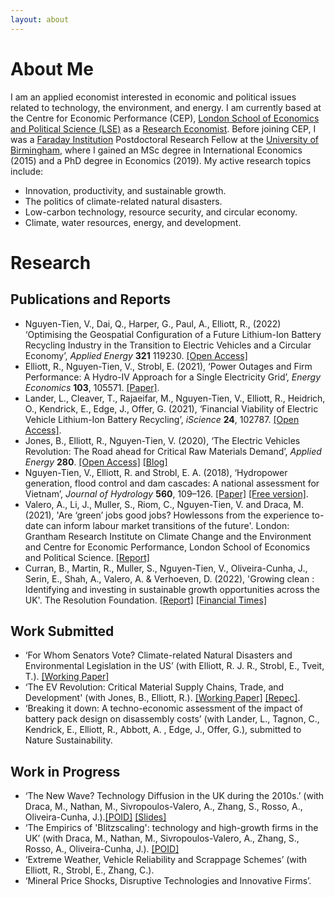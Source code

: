 ```yaml
---
layout: about 
---
```


# About Me
I am an applied economist interested in economic and political issues related to technology, the environment, and energy. I am currently based at the Centre for Economic Performance (CEP), [London School of Economics and Political Science (LSE)](https://www.lse.ac.uk) as a [Research Economist](https://cep.lse.ac.uk/_new/staff/person.asp?id=10783). Before joining CEP, I was a [Faraday Institution](https://faraday.ac.uk/) Postdoctoral Research Fellow at the [University of Birmingham](https://www.birmingham.ac.uk), where I gained an MSc degree in International Economics (2015) and a PhD degree in Economics (2019). My active research topics include:
* Innovation, productivity, and sustainable growth.
* The politics of climate-related natural disasters.
* Low-carbon technology, resource security, and circular economy.
* Climate, water resources, energy, and development.


# Research
## Publications and Reports
*	Nguyen-Tien, V., Dai, Q., Harper, G., Paul, A., Elliott, R., (2022) ‘Optimising the Geospatial Configuration of a Future Lithium-Ion Battery Recycling Industry in the Transition to Electric Vehicles and a Circular Economy’, *Applied Energy* **321** 119230.  [[Open Access]](https://www.sciencedirect.com/science/article/pii/S0306261922005943)
* Elliott, R., Nguyen-Tien, V., Strobl, E. (2021), ‘Power Outages and Firm Performance: A Hydro-IV Approach for a Single Electricity Grid’, *Energy Economics* **103**, 105571. [[Paper]](https://www.sciencedirect.com/science/article/pii/S0140988321004436).
* Lander, L., Cleaver, T., Rajaeifar, M., Nguyen-Tien, V., Elliott, R., Heidrich, O., Kendrick, E., Edge, J., Offer, G. (2021), ‘Financial Viability of Electric Vehicle Lithium-Ion Battery Recycling’, *iScience* **24**, 102787. [[Open Access]](https://www.sciencedirect.com/science/article/pii/S2589004221007550).
* Jones, B., Elliott, R., Nguyen-Tien, V. (2020), ‘The Electric Vehicles Revolution:  The Road ahead for Critical Raw Materials Demand’, *Applied Energy* **280**. [[Open Access]](https://www.sciencedirect.com/science/article/pii/S0306261920305845) [[Blog]](https://blog.bham.ac.uk/business-school/2020/12/03/the-electric-vehicle-revolution-will-we-run-out-of-the-critical-materials/)
* Nguyen-Tien, V., Elliott, R. and Strobl, E. A. (2018), ‘Hydropower generation, flood control and dam cascades: A national assessment for Vietnam’, *Journal of Hydrology* **560**, 109–126. [[Paper]](https://doi.org/10.1016/j.jhydrol.2018.02.063) [[Free version]](https://research.birmingham.ac.uk/portal/files/48521145/Nguyen_Tien_et_al_Hydropower_generation_Journal_of_Hydrology_2018.pdf).
* Valero, A., Li, J., Muller, S., Riom, C., Nguyen-Tien, V. and Draca, M. (2021), 'Are ‘green’ jobs good jobs? Howlessons from the experience to-date can inform labour market transitions of the future'. London: Grantham Research Institute on Climate Change and the Environment and Centre for Economic Performance, London School of Economics and Political Science. [[Report]](https://cep.lse.ac.uk/pubs/download/special/cepsp39.pdf)
* Curran, B., Martin, R., Muller, S., Nguyen-Tien, V., Oliveira-Cunha, J., Serin, E., Shah, A., Valero, A. & Verhoeven, D. (2022), 'Growing clean : Identifying and investing in sustainable growth opportunities across the UK'. The Resolution Foundation. [[Report]](https://economy2030.resolutionfoundation.org/wp-content/uploads/2022/05/Growing_clean.pdf) [[Financial Times]](https://www.ft.com/content/4066afc1-aa57-4343-8f83-d2e7efb57d95?shareType=nongift)

## Work Submitted
*	‘For Whom Senators Vote? Climate-related Natural Disasters and Environmental Legislation in the US’ (with Elliott, R. J. R., Strobl, E., Tveit, T.). [[Working Paper]](https://www.dropbox.com/s/bxgwdnec8ccbihm/Green%20voting.pdf?dl=0)
* ‘The EV Revolution: Critical Material Supply Chains, Trade, and Development' (with Jones, B., Elliott, R.). [[Working Paper]](https://www.dropbox.com/s/e5kn3kpme9d2syv/CoMIT2.pdf?dl=0) [[Repec]](https://ideas.repec.org/p/bir/birmec/21-15.html).
* ‘Breaking it down: A techno-economic assessment of the impact of battery pack design on disassembly costs’ (with Lander, L.,  Tagnon, C., Kendrick, E., Elliott, R.,  Abbott, A. , Edge, J., Offer, G.), submitted to Nature Sustainability.

 
## Work in Progress
*	‘The New Wave? Technology Diffusion in the UK during the 2010s.’ (with Draca, M., Nathan, M., Sivropoulos-Valero, A., Zhang, S., Rosso, A., Oliveira-Cunha, J.).[[POID]](https://poid.lse.ac.uk/events/past-research-seminars.asp) [[Slides]](https://warwick.ac.uk/fac/soc/economics/staff/mdraca/new_wave_3.pdf)
*	‘The Empirics of 'Blitzscaling': technology and high-growth firms in the UK’ (with Draca, M., Nathan, M., Sivropoulos-Valero, A., Zhang, S., Rosso, A., Oliveira-Cunha, J.). [[POID]](https://poid.lse.ac.uk/events/past-research-seminars.asp)
*	‘Extreme Weather, Vehicle Reliability and Scrappage Schemes’ (with Elliott, R., Strobl, E., Zhang, C.).
*	‘Mineral Price Shocks, Disruptive Technologies and Innovative Firms’.

